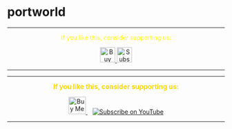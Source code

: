 # portworld

---
<p align="center">
  <span style="color: yellow;">If you like this, consider supporting us:</span>
</p>

<p align="center">
  <a href="https://buymeacoffee.com/pylin" target="_blank">
    <img src="https://cdn.buymeacoffee.com/buttons/v2/default-yellow.png" alt="Buy Me a Coffee" style="height: 35px;">
  </a>
  <a href="https://www.youtube.com/channel/UCKKhdFV0q8CV5vWUDfiDfTw" target="_blank">
    <img src="https://img.shields.io/badge/Subscribe%20on%20YouTube-FF0000?style=flat&logo=youtube" alt="Subscribe on YouTube" style="height: 35px;">
  </a>
</p>

---

---

<p align="center">
  <span style="color: #FFD700; font-size: 1.1em;"><strong>If you like this, consider supporting us:</strong></span>
</p>

<p align="center">
  <a href="https://buymeacoffee.com/pylin" target="_blank" aria-label="Buy Me a Coffee">
    <img src="https://cdn.buymeacoffee.com/buttons/v2/default-yellow.png" alt="Buy Me a Coffee" height="40">
  </a>
  &nbsp;&nbsp;
  <a href="https://www.youtube.com/channel/UCKKhdFV0q8CV5vWUDfiDfTw" target="_blank" aria-label="Subscribe on YouTube">
    <img src="https://img.shields.io/badge/Subscribe%20on%20YouTube-FF0000?style=for-the-badge&logo=youtube&logoColor=white" alt="Subscribe on YouTube">
  </a>
</p>

---
